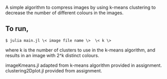 
A simple algorithm to compress images by using k-means clustering to decrease the number of different colours in the images.


## To run,
    $ julia main.jl \< image file name \>  \< k \>

where k is the number of clusters to use in the k-means algorithm, and results in an image with 2^k distinct colours.





imageKmeans.jl adapted from k-means algorithm provided in assignment.
clustering2Dplot.jl provided from assignment.

